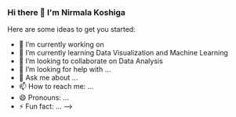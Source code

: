 ### Hi there 👋 I'm Nirmala Koshiga




Here are some ideas to get you started:

- 🔭 I’m currently working on 
- 🌱 I’m currently learning Data Visualization and Machine Learning
- 👯 I’m looking to collaborate on Data Analysis
- 🤔 I’m looking for help with ...
- 💬 Ask me about ...
- 📫 How to reach me: ...
- 😄 Pronouns: ...
- ⚡ Fun fact: ...
-->
